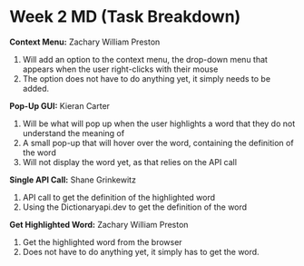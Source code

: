 # Week 2 MD (Task Breakdown)
**Context Menu:** Zachary William Preston
1. Will add an option to the context menu, the drop-down menu that appears when the user right-clicks with their mouse
2. The option does not have to do anything yet, it simply needs to be added.

**Pop-Up GUI:** Kieran Carter
1. Will be what will pop up when the user highlights a word that they do not understand the meaning of
2. A small pop-up that will hover over the word, containing the definition of the word
3. Will not display the word yet, as that relies on the API call

**Single API Call:** Shane Grinkewitz
1. API call to get the definition of the highlighted word
2. Using the Dictionaryapi.dev to get the definition of the word

**Get Highlighted Word:** Zachary William Preston
1. Get the highlighted word from the browser
2. Does not have to do anything yet, it simply has to get the word.
